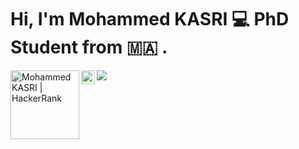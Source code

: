 

# Hi, I'm Mohammed KASRI :computer: PhD Student from :morocco: .

<a href="https://www.hackerrank.com/mrkasri">
  <img align="left" alt="Mohammed KASRI | HackerRank" width="110px" src="https://www.hackerrank.com/wp-content/uploads/2018/08/hackerrank_logo.png" />
</a>
 
 <a href="https://twitter.com/kasrimed">
  <img align="left" alt="Mohammed KASRI | Twitter" width="22px" src="https://raw.githubusercontent.com/peterthehan/peterthehan/master/assets/twitter.svg" />
</a>

![](https://visitor-badge.glitch.me/badge?page_id=mrkasri.mrkasri)
